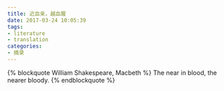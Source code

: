 ```yaml
---
title: 近血亲，越血腥
date: 2017-03-24 10:05:39
tags:
- literature
- translation
categories:
- 摘录
---
```


{% blockquote William Shakespeare, Macbeth %}
The near in blood, the nearer bloody.
{% endblockquote %}
